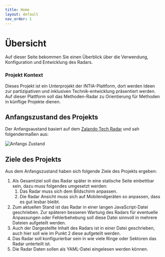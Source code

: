 ```yaml
---
title: Home
layout: default
nav_order: 1
---
```


# Übersicht
Auf dieser Seite bekommen Sie einen Überblick über die Verwendung, Konfiguration und Entwicklung des Radars.

### Projekt Kontext
Dieses Projekt ist ein Unterprojekt der INTIA-Plattform, dort werden Ideen zur partizipativen und inklusiven Technik-entwicklung präsentiert werden. Auf dieser Plattform soll das Methoden-Radar zu Orientierung für Methoden in künftige Projekte dienen.

## Anfangszustand des Projekts
Der Anfangsaustand basiert auf dem [Zalando Tech Radar][zalando-tech-radar] und sah folgendermaßen aus:

![Anfangs Zustand](/assets/project_start_state.png "Anfangs Zustand")

## Ziele des Projekts
Aus dem Anfangszustand haben sich folgende Ziele des Projekts ergeben:
1. Als Gesamtziel soll das Radar später in eine statische Seite einbettbar sein, dazu muss folgendes umgesetzt werden:
    1. Das Radar muss sich dem Bildschirm anpassen.
    2. Die Radar Ansicht muss sich auf Mobilendgeräten so anpassen, dass es gut lesbar bleibt.
2. Zum aktuellen Stand ist das Radar in einer langen JavaScript-Datei geschrieben. Zur späteren besseren Wartung des Radars für eventuelle Anpassungen oder Fehlerbehebung soll diese Datei sinnvoll in mehrere Dateien aufgeteilt werden.
3. Auch der Dargestellte Inhalt des Radars ist in einer Datei geschrieben, auch hier soll wie im Punkt 2 diese aufgeteilt werden.
4. Das Radar soll konfigurierbar sein in wie viele Ringe oder Sektoren das Radar unterteilt ist.
5. Die Radar Daten sollen als YAML-Datei eingelesen werden können.



[zalando-tech-radar]: https://opensource.zalando.com/tech-radar/